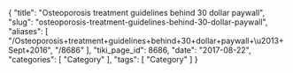 {
    "title": "Osteoporosis treatment guidelines behind 30 dollar paywall",
    "slug": "osteoporosis-treatment-guidelines-behind-30-dollar-paywall",
    "aliases": [
        "/Osteoporosis+treatment+guidelines+behind+30+dollar+paywall+\u2013+Sept+2016",
        "/8686"
    ],
    "tiki_page_id": 8686,
    "date": "2017-08-22",
    "categories": [
        "Category"
    ],
    "tags": [
        "Category"
    ]
}